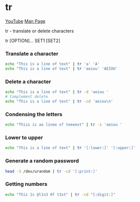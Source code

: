 # tr

[YouTube](https://www.youtube.com/watch?v=_0IFtMFYroU)
[Man Page](https://linux.die.net/man/1/tr)

tr - translate or delete characters

tr [OPTION]... SET1 [SET2]

### Translate a character

```sh
echo "This is a line of text" | tr 'a' 'A'
echo "This is a line of text" | tr 'aeiou' 'AEIOU'
```

### Delete a character

```sh
echo "This is a line of text" | tr -d 'aeiou '
# Complement delete
echo "This is a line of text" | tr -cd 'aeiou\n'
```

### Condensing the letters

```sh
echo "Thiis is aa linee of teeeext" | tr -s 'aeiou '
```

### Lower to upper

```sh
echo "This is a line of text" | tr '[:lower:]' '[:upper:]'
```

### Generate a random password

```sh
head -3 /dev/urandom | tr -cd '[:print:]'
```

### Getting numbers

```sh
echo "This 1s @l1n3 0f t3xt" | tr -cd "[:digit:]"
```
